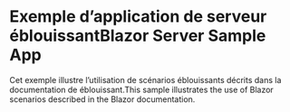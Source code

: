 # <a name="blazor-server-sample-app"></a><span data-ttu-id="90cc9-101">Exemple d’application de serveur éblouissant</span><span class="sxs-lookup"><span data-stu-id="90cc9-101">Blazor Server Sample App</span></span>

<span data-ttu-id="90cc9-102">Cet exemple illustre l’utilisation de scénarios éblouissants décrits dans la documentation de éblouissant.</span><span class="sxs-lookup"><span data-stu-id="90cc9-102">This sample illustrates the use of Blazor scenarios described in the Blazor documentation.</span></span>
